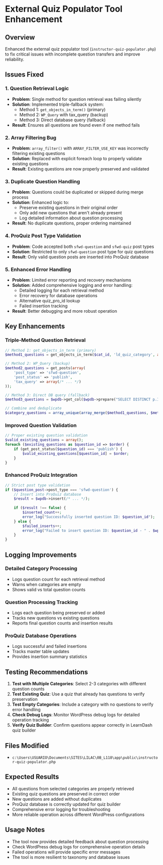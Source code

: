 # External Quiz Populator Tool Enhancement

## Overview
Enhanced the external quiz populator tool (`instructor-quiz-populator.php`) to fix critical issues with incomplete question transfers and improve reliability.

## Issues Fixed

### 1. **Question Retrieval Logic**
- **Problem**: Single method for question retrieval was failing silently
- **Solution**: Implemented triple-fallback system:
  - Method 1: `get_objects_in_term()` (primary)
  - Method 2: `WP_Query` with tax_query (backup)
  - Method 3: Direct database query (fallback)
- **Result**: Ensures all questions are found even if one method fails

### 2. **Array Filtering Bug**
- **Problem**: `array_filter()` with `ARRAY_FILTER_USE_KEY` was incorrectly filtering existing questions
- **Solution**: Replaced with explicit foreach loop to properly validate existing questions
- **Result**: Existing questions are now properly preserved and validated

### 3. **Duplicate Question Handling**
- **Problem**: Questions could be duplicated or skipped during merge process
- **Solution**: Enhanced logic to:
  - Preserve existing questions in their original order
  - Only add new questions that aren't already present
  - Log detailed information about question processing
- **Result**: No duplicate questions, proper ordering maintained

### 4. **ProQuiz Post Type Validation**
- **Problem**: Code accepted both `sfwd-question` and `sfwd-quiz` post types
- **Solution**: Restricted to only `sfwd-question` post type for quiz questions
- **Result**: Only valid question posts are inserted into ProQuiz database

### 5. **Enhanced Error Handling**
- **Problem**: Limited error reporting and recovery mechanisms
- **Solution**: Added comprehensive logging and error handling:
  - Detailed logging for each retrieval method
  - Error recovery for database operations
  - Alternative quiz_pro_id lookup
  - Failed insertion tracking
- **Result**: Better debugging and more robust operation

## Key Enhancements

### Triple-Method Question Retrieval
```php
// Method 1: get_objects_in_term (primary)
$method1_questions = get_objects_in_term($cat_id, 'ld_quiz_category', array('post_type' => 'sfwd-question'));

// Method 2: WP_Query (backup)
$method2_questions = get_posts(array(
    'post_type' => 'sfwd-question',
    'post_status' => 'publish',
    'tax_query' => array(/* ... */)
));

// Method 3: Direct DB query (fallback)
$method3_questions = $wpdb->get_col($wpdb->prepare("SELECT DISTINCT p.ID FROM..."));

// Combine and deduplicate
$category_questions = array_unique(array_merge($method1_questions, $method2_questions, $method3_questions));
```

### Improved Question Validation
```php
// Proper existing question validation
$valid_existing_questions = array();
foreach ($existing_questions as $question_id => $order) {
    if (get_post_status($question_id) === 'publish') {
        $valid_existing_questions[$question_id] = $order;
    }
}
```

### Enhanced ProQuiz Integration
```php
// Strict post type validation
if ($question_post->post_type === 'sfwd-question') {
    // Insert into ProQuiz database
    $result = $wpdb->insert(/* ... */);
    
    if ($result !== false) {
        $inserted_count++;
        error_log("Successfully inserted question ID: $question_id");
    } else {
        $failed_inserts++;
        error_log("Failed to insert question ID: $question_id - " . $wpdb->last_error);
    }
}
```

## Logging Improvements

### Detailed Category Processing
- Logs question count for each retrieval method
- Warns when categories are empty
- Shows valid vs total question counts

### Question Processing Tracking
- Logs each question being preserved or added
- Tracks new questions vs existing questions
- Reports final question counts and insertion results

### ProQuiz Database Operations
- Logs successful and failed insertions
- Tracks master table updates
- Provides insertion summary statistics

## Testing Recommendations

1. **Test with Multiple Categories**: Select 2-3 categories with different question counts
2. **Test Existing Quiz**: Use a quiz that already has questions to verify preservation
3. **Test Empty Categories**: Include a category with no questions to verify error handling
4. **Check Debug Logs**: Monitor WordPress debug logs for detailed operation tracking
5. **Verify Quiz Builder**: Confirm questions appear correctly in LearnDash quiz builder

## Files Modified
- `c:\Users\USUARIO\Documents\SITES\LILAC\0B_L118\app\public\instructor-quiz-populator.php`

## Expected Results
- All questions from selected categories are properly retrieved
- Existing quiz questions are preserved in correct order
- New questions are added without duplicates
- ProQuiz database is correctly updated for quiz builder
- Comprehensive error logging for troubleshooting
- More reliable operation across different WordPress configurations

## Usage Notes
- The tool now provides detailed feedback about question processing
- Check WordPress debug logs for comprehensive operation details
- Failed operations will provide specific error messages
- The tool is more resilient to taxonomy and database issues
